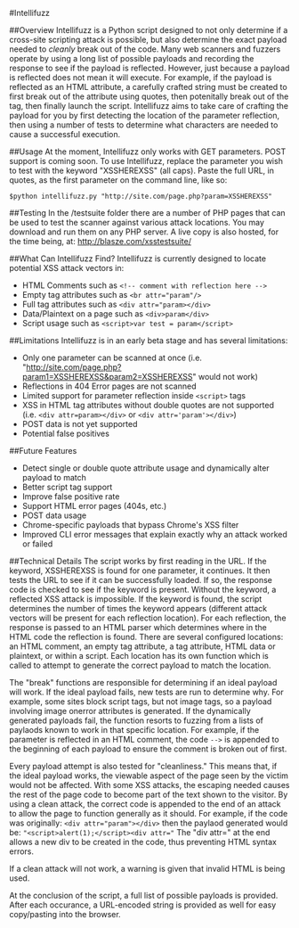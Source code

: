 #Intellifuzz

##Overview
Intellifuzz is a Python script designed to not only determine if a cross-site scripting attack is possible, but also determine the exact payload needed
to *cleanly* break out of the code.
Many web scanners and fuzzers operate by using a long list of possible payloads and recording the response to see if the payload is reflected. However,
just because a payload is reflected does not mean it will execute. For example, if the payload is reflected as an HTML attribute, a carefully crafted
string must be created to first break out of the attribute using quotes, then potenitally break out of the tag, then finally launch the script.
Intellifuzz aims to take care of crafting the payload for you by first detecting the location of the parameter reflection, then using a number of tests
to determine what characters are needed to cause a successful execution.

##Usage
At the moment, Intellifuzz only works with GET parameters. POST support is coming soon. To use Intellifuzz, replace the parameter you wish to test with the
keyword "XSSHEREXSS" (all caps). Paste the full URL, in quotes, as the first parameter on the command line, like so:

```
$python intellifuzz.py "http://site.com/page.php?param=XSSHEREXSS"
```

##Testing
In the /testsuite folder there are a number of PHP pages that can be used to test the scanner against various attack locations. You may download
and run them on any PHP server. A live copy is also hosted, for the time being, at: http://blasze.com/xsstestsuite/

##What Can Intellifuzz Find?
Intellifuzz is currently designed to locate potential XSS attack vectors in:
* HTML Comments such as ```<!-- comment with reflection here -->```
* Empty tag attributes such as ```<br attr="param"/>```
* Full tag attributes such as ```<div attr="param></div>```
* Data/Plaintext on a page such as ```<div>param</div>```
* Script usage such as ```<script>var test = param</script>```

##Limitations
Intellifuzz is in an early beta stage and has several limitations:
* Only one parameter can be scanned at once (i.e. "http://site.com/page.php?param1=XSSHEREXSS&param2=XSSHEREXSS" would not work)
* Reflections in 404 Error pages are not scanned
* Limited support for parameter reflection inside ```<script>``` tags
* XSS in HTML tag attributes without double quotes are not supported (i.e. ```<div attr=param></div>``` or ```<div attr='param'></div>```)
* POST data is not yet supported
* Potential false positives

##Future Features
* Detect single or double quote attribute usage and dynamically alter payload to match
* Better script tag support
* Improve false positive rate
* Support HTML error pages (404s, etc.)
* POST data usage
* Chrome-specific payloads that bypass Chrome's XSS filter
* Improved CLI error messages that explain exactly why an attack worked or failed

##Technical Details
The script works by first reading in the URL. If the keyword, XSSHEREXSS is found for one parameter, it continues. It then tests the URL to see if it can be
successfully loaded. If so, the response code is checked to see if the keyword is present. Without the keyword, a reflected XSS attack is impossible. If the
keyword is found, the script determines the number of times the keyword appears (different attack vectors will be present for each reflection location). For
each reflection, the response is passed to an HTML parser which determines where in the HTML code the reflection is found. There are several configured
locations: an HTML comment, an empty tag attribute, a tag attribute, HTML data or plaintext, or within a script. Each location has its own function which is
called to attempt to generate the correct payload to match the location.

The "break" functions are responsible for determining if an ideal payload will work. If the ideal payload fails, new tests are run to determine why. For example,
some sites block script tags, but not image tags, so a payload involving image onerror attributes is generated. If the dynamically generated payloads fail, the
function resorts to fuzzing from a lists of paylaods known to work in that specific location. For example, if the parameter is reflected in an HTML comment,
the code ```-->``` is appended to the beginning of each payload to ensure the comment is broken out of first.

Every payload attempt is also tested for "cleanliness." This means that, if the ideal payload works, the viewable aspect of the page seen by the victim would not
be affected. With some XSS attacks, the escaping needed causes the rest of the page code to become part of the text shown to the visitor. By using a clean attack,
the correct code is appended to the end of an attack to allow the page to function generally as it should. For example, if the code was originally:
```<div attr="param"></div>``` then the paylaod generated would be: ```"<script>alert(1);</script><div attr="``` The "div attr=" at the end allows a new div to be
created in the code, thus preventing HTML syntax errors.

If a clean attack will not work, a warning is given that invalid HTML is being used.

At the conclusion of the script, a full list of possible payloads is provided. After each occurance, a URL-encoded string is provided as well for easy copy/pasting
into the browser.